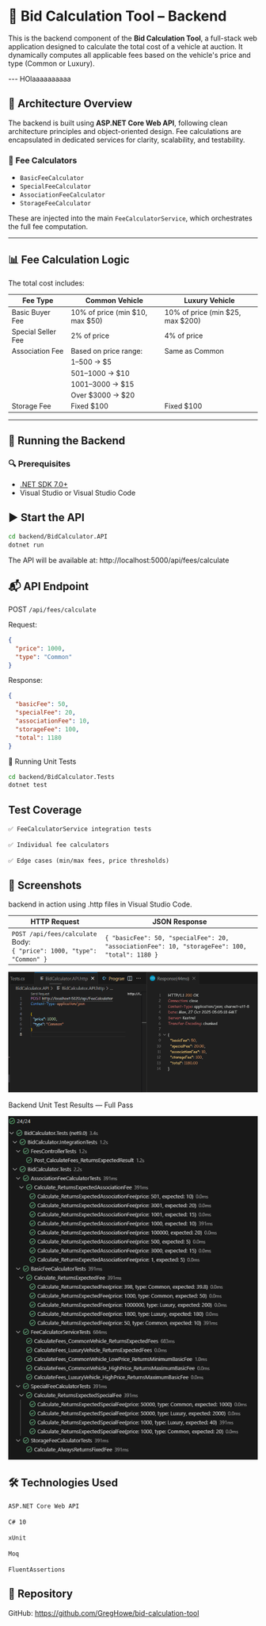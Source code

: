 # 🧾 Bid Calculation Tool – Backend

This is the backend component of the **Bid Calculation Tool**, a full-stack web application designed to calculate the total cost of a vehicle at auction. It dynamically computes all applicable fees based on the vehicle's price and type (Common or Luxury).

--- HOlaaaaaaaaaa

## 🧱 Architecture Overview

The backend is built using **ASP.NET Core Web API**, following clean architecture principles and object-oriented design. Fee calculations are encapsulated in dedicated services for clarity, scalability, and testability.

### 🔧 Fee Calculators

- `BasicFeeCalculator`
- `SpecialFeeCalculator`
- `AssociationFeeCalculator`
- `StorageFeeCalculator`

These are injected into the main `FeeCalculatorService`, which orchestrates the full fee computation.

---

## 📊 Fee Calculation Logic

The total cost includes:

| Fee Type           | Common Vehicle                     | Luxury Vehicle                     |
|--------------------|-------------------------------------|-------------------------------------|
| Basic Buyer Fee    | 10% of price (min $10, max $50)     | 10% of price (min $25, max $200)    |
| Special Seller Fee | 2% of price                         | 4% of price                         |
| Association Fee    | Based on price range:               | Same as Common                      |
|                    | $1–$500 → $5                        |                                     |
|                    | $501–$1000 → $10                    |                                     |
|                    | $1001–$3000 → $15                   |                                     |
|                    | Over $3000 → $20                    |                                     |
| Storage Fee        | Fixed $100                          | Fixed $100                          |

---

## 🚀 Running the Backend

### 🔍 Prerequisites

- [.NET SDK 7.0+](https://dotnet.microsoft.com/download)
- Visual Studio or Visual Studio Code

## ▶️ Start the API

```bash
cd backend/BidCalculator.API
dotnet run
```

The API will be available at: 
http://localhost:5000/api/fees/calculate

## 📬 API Endpoint

POST `/api/fees/calculate`

Request:

```json
{
  "price": 1000,
  "type": "Common"
}
```

Response:
```json
{
  "basicFee": 50,
  "specialFee": 20,
  "associationFee": 10,
  "storageFee": 100,
  "total": 1180
}
```

🧪 Running Unit Tests
```bash
cd backend/BidCalculator.Tests
dotnet test
```

## Test Coverage

    ✅ FeeCalculatorService integration tests

    ✅ Individual fee calculators

    ✅ Edge cases (min/max fees, price thresholds)


## 📸 Screenshots

backend in action using .http files in Visual Studio Code.

| HTTP Request | JSON Response |
|--------------|---------------|
| `POST /api/fees/calculate`<br>Body:<br>`{ "price": 1000, "type": "Common" }` | `{ "basicFee": 50, "specialFee": 20, "associationFee": 10, "storageFee": 100, "total": 1180 }` |

![HttpTesting](../screenshots/backendRunHTTP.png)



Backend Unit Test Results — Full Pass

![HttpTesting](../screenshots/backendUnitTesting.png)


## 🛠 Technologies Used

    ASP.NET Core Web API

    C# 10

    xUnit

    Moq

    FluentAssertions


## 📁 Repository

GitHub: 
    https://github.com/GregHowe/bid-calculation-tool

